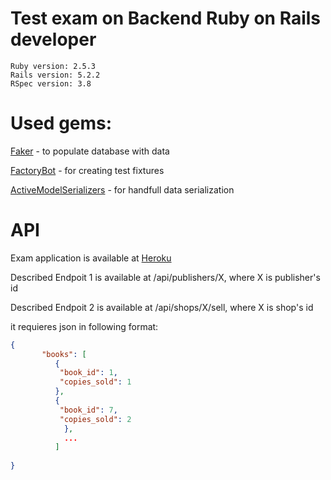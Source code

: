 # Test exam on Backend Ruby on Rails developer 
```
Ruby version: 2.5.3
Rails version: 5.2.2
RSpec version: 3.8
```
# Used gems:

[Faker](https://github.com/stympy/faker) - to populate database with data

[FactoryBot](https://github.com/thoughtbot/factory_bot) - for creating test fixtures

[ActiveModelSerializers](https://github.com/rails-api/active_model_serializers) - for handfull data serialization

# API

Exam application is available at [Heroku](https://calm-retreat-63472.herokuapp.com)

Described Endpoit 1 is available at /api/publishers/X, where X is publisher's id

Described Endpoit 2 is available at /api/shops/X/sell, where X is shop's id

it requieres json in following format:
```json
{ 
       "books": [
          {
           "book_id": 1,
           "copies_sold": 1
          },
          {
           "book_id": 7,
           "copies_sold": 2
            },
            ...
          ]
        
}
```
